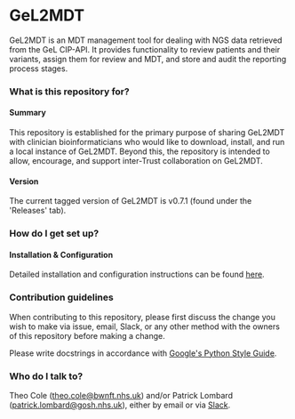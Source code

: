 # GeL2MDT #

GeL2MDT is an MDT management tool for dealing with NGS data retrieved from the GeL CIP-API.
It provides functionality to review patients and their variants, assign them for review and MDT, and store and audit the reporting process stages.

### What is this repository for? ###

#### Summary

This repository is established for the primary purpose of sharing GeL2MDT with clinician bioinformaticians who would like to download, install, and run a local instance of GeL2MDT. Beyond this, the repository is intended to allow, encourage, and support inter-Trust collaboration on GeL2MDT.

#### Version

The current tagged version of GeL2MDT is v0.7.1 (found under the 'Releases' tab).


### How do I get set up? ###

#### Installation & Configuration

Detailed installation and configuration instructions can be found [here](INSTALLATION.md).

### Contribution guidelines ###

When contributing to this repository, please first discuss the change you wish to make via issue, email, Slack, or any other method with the owners of this repository before making a change.

Please write docstrings in accordance with [Google's Python Style Guide](https://google.github.io/styleguide/pyguide.html#Comments).

### Who do I talk to? ###

Theo Cole (theo.cole@bwnft.nhs.uk) and/or Patrick Lombard (patrick.lombard@gosh.nhs.uk), either by email or via [Slack](https://binfx.slack.com).

